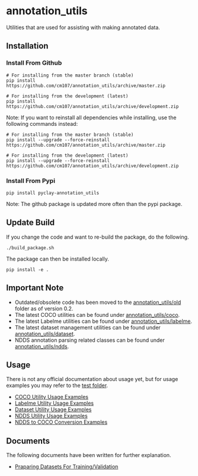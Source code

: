 # annotation_utils
Utilities that are used for assisting with making annotated data.

## Installation
### Install From Github

```console
# For installing from the master branch (stable)
pip install https://github.com/cm107/annotation_utils/archive/master.zip

# For installing from the development (latest)
pip install https://github.com/cm107/annotation_utils/archive/development.zip
```

Note: If you want to reinstall all dependencies while installing, use the following commands instead:
```console
# For installing from the master branch (stable)
pip install --upgrade --force-reinstall https://github.com/cm107/annotation_utils/archive/master.zip

# For installing from the development (latest)
pip install --upgrade --force-reinstall https://github.com/cm107/annotation_utils/archive/development.zip
```

### Install From Pypi
```console
pip install pyclay-annotation_utils
```

Note: The github package is updated more often than the pypi package.

## Update Build
If you change the code and want to re-build the package, do the following.

```console
./build_package.sh
```

The package can then be installed locally.
```console
pip install -e .
```

## Important Note
* Outdated/obsolete code has been moved to the [annotation_utils/old](annotation_utils/old) folder as of version 0.2.
* The latest COCO utilities can be found under [annotation_utils/coco](annotation_utils/coco).
* The latest Labelme utilities can be found under [annotation_utils/labelme](annotation_utils/labelme).
* The latest dataset management utilities can be found under [annotation_utils/dataset](annotation_utils/dataset).
* NDDS annotation parsing related classes can be found under [annotation_utils/ndds](annotation_utils/ndds).

## Usage
There is not any official documentation about usage yet, but for usage examples you may refer to the [test folder](test).
* [COCO Utility Usage Examples](test/coco)
* [Labelme Utility Usage Examples](test/labelme)
* [Dataset Utility Usage Examples](test/dataset)
* [NDDS Utility Usage Examples](test/ndds)
* [NDDS to COCO Conversion Examples](test/ndds2coco)

## Documents
The following documents have been written for further explanation.
* [Praparing Datasets For Training/Validation](docs/dataset_prep.md)